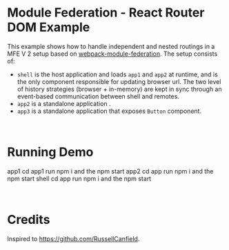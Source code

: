 # Module Federation - React Router DOM Example

This example shows how to handle independent and nested routings in a MFE V 2 setup based on [webpack-module-federation](https://module-federation.io/). The setup consists of:

- `shell` is the host application and loads `app1` and `app2` at runtime, and is the only component responsible for updating browser url. The two level of history strategies (browser + in-memory) are kept in sync through an event-based communication between shell and remotes.
- `app2` is a standalone application .
- `app3` is a standalone application that exposes `Button` component.

<br>

# Running Demo

app1 cd app1 run npm i and the npm start
app2 cd app run npm i and the npm start
shell cd app run npm i and the npm start

<br>

# Credits

Inspired to https://github.com/RussellCanfield.
